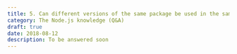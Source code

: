 ```yaml
---
title: 5. Can different versions of the same package be used in the same application?
category: The Node.js knowledge (Q&A)
draft: true
date: 2018-08-12
description: To be answered soon
---
```

